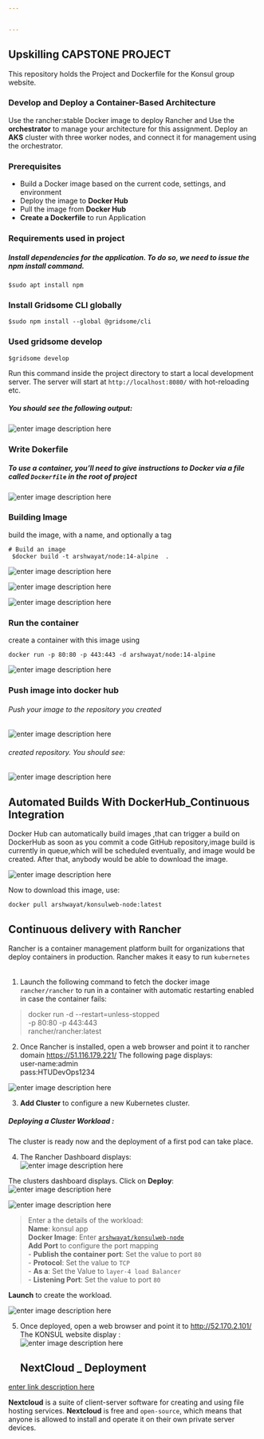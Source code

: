 ```yaml
---


---
```


<h2 id="upskilling-capstone-project">Upskilling CAPSTONE PROJECT</h2>
<p>This repository holds the Project and Dockerfile for the Konsul group website.</p>
<h3 id="develop-and-deploy-a-container-based-architecture">Develop and Deploy a Container-Based Architecture</h3>
<p>Use the rancher:stable Docker image to deploy Rancher and Use the <strong>orchestrator</strong> to manage your architecture for this assignment. Deploy an <strong>AKS</strong> cluster with three worker nodes, and connect it for management using the orchestrator.</p>
<h3 id="prerequisites">Prerequisites</h3>
<ul>
<li>Build a Docker image based on the current code, settings,  and environment</li>
<li>Deploy the image to <strong>Docker Hub</strong></li>
<li>Pull the image from <strong>Docker Hub</strong></li>
<li><strong>Create a Dockerfile</strong> to run  Application</li>
</ul>
<h3 id="requirements-used-in-project">Requirements used in project</h3>
<h5 id="install-dependencies-for-the-application.-to-do-so-we-need-to-issue----the-npm-install-command.">Install dependencies for the application. To do so, we need to issue    the <strong>npm install</strong> command.</h5>
<pre><code>$sudo apt install npm
</code></pre>
<h3 id="install-gridsome-cli-globally">Install Gridsome CLI globally</h3>
<pre><code>$sudo npm install --global @gridsome/cli
</code></pre>
<h3 id="used--gridsome-develop">Used  gridsome develop</h3>
<pre><code>$gridsome develop 
</code></pre>
<p>Run this command inside the project directory to start a local development server. The server will start at <code>http://localhost:8080/</code> with hot-reloading etc.</p>
<h5 id="you-should-see-the-following-output">You should see the following output:</h5>
<p><img src="https://github.com/Areen-alshwayat/Shwayat_Areen-htu_devops_ab_submission/blob/master/gridsome.png" alt="enter image description here"></p>
<h3 id="write-dokerfile">Write Dokerfile</h3>
<h5 id="to-use-a-container-youll-need-to-give-instructions-to-docker-via-a-file-called-dockerfile-in-the-root-of-project">To use a container, you’ll need to give instructions to Docker via a file called <code>Dockerfile</code> in the root of project</h5>
<p><img src="https://github.com/Areen-alshwayat/Shwayat_Areen-htu_devops_ab_submission/blob/master/Dockerfile.png" alt="enter image description here"></p>
<h3 id="building-image">Building Image</h3>
<p>build the image, with a name, and optionally a tag</p>
<pre><code># Build an image
 $docker build -t arshwayat/node:14-alpine  .
</code></pre>
<p><img src="https://github.com/Areen-alshwayat/Shwayat_Areen-htu_devops_ab_submission/blob/master/build%20-arshwayat-node.png" alt="enter image description here"></p>
<p><img src="https://github.com/Areen-alshwayat/Shwayat_Areen-htu_devops_ab_submission/blob/master/build-arshwayat-node%20-2.png" alt="enter image description here"></p>
<p><img src="https://github.com/Areen-alshwayat/Shwayat_Areen-htu_devops_ab_submission/blob/master/build%20finished.png" alt="enter image description here"></p>
<h3 id="run-the-container">Run the container</h3>
<p>create a container with this image using</p>
<pre><code>docker run -p 80:80 -p 443:443 -d arshwayat/node:14-alpine 
</code></pre>
<p><img src="https://github.com/Areen-alshwayat/Shwayat_Areen-htu_devops_ab_submission/blob/master/run%20image.png" alt="enter image description here"></p>
<h3 id="push-image-into-docker-hub">Push image into docker hub</h3>
<h6 id="push-your-image-to-the-repository-you-created">Push your image to the repository you created</h6>
<p><img src="https://github.com/Areen-alshwayat/Shwayat_Areen-htu_devops_ab_submission/blob/master/push%20image.png" alt="enter image description here"></p>
<h6 id="created--repository.-you-should-see">created  repository. You should see:</h6>
<p><img src="https://github.com/Areen-alshwayat/Shwayat_Areen-htu_devops_ab_submission/blob/master/DockerHub-image.png" alt="enter image description here"></p>
<h2 id="automated-builds-with-dockerhub_continuous-integration">Automated Builds With DockerHub_Continuous Integration</h2>
<p>Docker Hub can automatically build images ,that can trigger a build on DockerHub as soon as you commit a code  GitHub repository,image build is currently in queue,which will be scheduled eventually, and  image would be created. After that, anybody would be able to download the image.</p>
<p><img src="https://github.com/Areen-alshwayat/Shwayat_Areen-htu_devops_ab_submission/blob/master/Automated%20Build.png" alt="enter image description here"></p>
<p>Now to download this image, use:</p>
<pre><code>docker pull arshwayat/konsulweb-node:latest
</code></pre>
<h2 id="continuous-delivery-with-rancher">Continuous delivery with Rancher</h2>
<p>Rancher is a container management platform built for organizations that deploy containers in production. Rancher makes it easy to run  <code>kubernetes</code></p>
<h6 id="section"></h6>
<ol>
<li>Launch the following command to fetch the docker image <code>rancher/rancher</code> to run in a container with automatic restarting enabled in case the container fails:</li>
</ol>
<blockquote>
<p>docker run -d --restart=unless-stopped <br>
-p 80:80 -p 443:443 <br>
rancher/rancher:latest</p>
</blockquote>
<ol start="2">
<li>Once Rancher is installed, open a web browser and point it to rancher domain <a href="https://51.116.179.221/">https://51.116.179.221/</a>  The following page displays:<br>
user-name:admin<br>
pass:HTUDevOps1234</li>
</ol>
<p><img src="https://github.com/Areen-alshwayat/Shwayat_Areen-htu_devops_ab_submission/blob/master/Rancherpage.png" alt="enter image description here"></p>
<ol start="3">
<li><strong>Add Cluster</strong> to configure a new Kubernetes cluster.</li>
</ol>
<h5 id="deploying-a-cluster-workload-">Deploying a Cluster Workload :</h5>
<p>The cluster is ready now and the deployment of a first pod can take place.</p>
<ol start="4">
<li>The Rancher Dashboard displays:<br>
<img src="https://github.com/Areen-alshwayat/Shwayat_Areen-htu_devops_ab_submission/blob/master/Deploy.png" alt="enter image description here"></li>
</ol>
<p>The clusters dashboard displays. Click on <strong>Deploy</strong>:<br>
<img src="https://github.com/Areen-alshwayat/Shwayat_Areen-htu_devops_ab_submission/blob/master/Deploy2-.png" alt="enter image description here"></p>
<p><img src="https://github.com/Areen-alshwayat/Shwayat_Areen-htu_devops_ab_submission/blob/master/Deploy%20workload%20%202.png" alt="enter image description here"></p>
<blockquote>
<p>Enter a the details of the workload:<br>
<strong>Name</strong>: konsul app<br>
<strong>Docker Image</strong>: Enter  <a href="https://hub.docker.com"><code>arshwayat/konsulweb-node</code></a><br>
<strong>Add Port</strong>  to configure the port mapping<br>
-   <strong>Publish the container port</strong>: Set the value to port  <code>80</code><br>
-   <strong>Protocol</strong>: Set the value to  <code>TCP</code><br>
-   <strong>As a</strong>: Set the Value to  <code>layer-4 load Balancer</code><br>
-   <strong>Listening Port</strong>: Set the value to port  <code>80</code></p>
</blockquote>
<p><strong>Launch</strong> to create the workload.</p>
<p><img src="https://github.com/Areen-alshwayat/Shwayat_Areen-htu_devops_ab_submission/blob/master/Ransher-project-konsul.png" alt="enter image description here"></p>
<ol start="5">
<li>
<p>Once deployed, open a web browser and point it to <a href="http://52.170.2.101/">http://52.170.2.101/</a>  The KONSUL website display :<br>
<img src="https://github.com/Areen-alshwayat/Shwayat_Areen-htu_devops_ab_submission/blob/master/Konsul%20page%201.png" alt="enter image description here"></p>
<h2 id="nextcloud-_-deployment">NextCloud _ Deployment</h2>
</li>
</ol>
<p><a href="https://github.com/Areen-alshwayat/Shwayat_Areen-htu_devops_ab_submission/blob/master/nextcloud_logo.png">enter link description here</a></p>
<p><strong>Nextcloud</strong> is a suite of client-server software for creating and using file hosting services. <strong>Nextcloud</strong> is free and <code>open-source</code>, which means that anyone is allowed to install and operate it on their own private server devices.</p>


